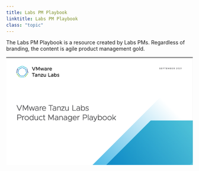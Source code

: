 ```yaml
---
title: Labs PM Playbook
linktitle: Labs PM Playbook
class: "topic"
---
```


The Labs PM Playbook is a resource created by Labs PMs. Regardless of branding, the content is agile product management gold.

[![Labs PM Playbook](images/pm-playbook.png)](images/pm-playbook.pdf)